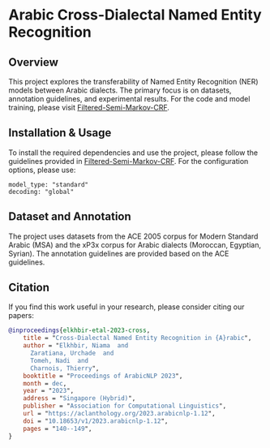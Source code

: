 # Arabic Cross-Dialectal Named Entity Recognition

## Overview

This project explores the transferability of Named Entity Recognition (NER) models between Arabic dialects. The primary focus is on datasets, annotation guidelines, and experimental results. For the code and model training, please visit [Filtered-Semi-Markov-CRF](https://github.com/urchade/Filtered-Semi-Markov-CRF).

## Installation & Usage

To install the required dependencies and use the project, please follow the guidelines provided in [Filtered-Semi-Markov-CRF](https://github.com/urchade/Filtered-Semi-Markov-CRF). For the configuration options, please use:

    model_type: "standard"
    decoding: "global"


## Dataset and Annotation

The project uses datasets from the ACE 2005 corpus for Modern Standard Arabic (MSA) and the xP3x corpus for Arabic dialects (Moroccan, Egyptian, Syrian). The annotation guidelines are provided based on the ACE guidelines.

## Citation

If you find this work useful in your research, please consider citing our papers:

```bibtex
@inproceedings{elkhbir-etal-2023-cross,
    title = "Cross-Dialectal Named Entity Recognition in {A}rabic",
    author = "Elkhbir, Niama  and
      Zaratiana, Urchade  and
      Tomeh, Nadi  and
      Charnois, Thierry",
    booktitle = "Proceedings of ArabicNLP 2023",
    month = dec,
    year = "2023",
    address = "Singapore (Hybrid)",
    publisher = "Association for Computational Linguistics",
    url = "https://aclanthology.org/2023.arabicnlp-1.12",
    doi = "10.18653/v1/2023.arabicnlp-1.12",
    pages = "140--149",
}
